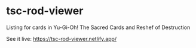 # tsc-rod-viewer
 Listing for cards in Yu-Gi-Oh! The Sacred Cards and Reshef of Destruction

See it live: https://tsc-rod-viewer.netlify.app/
